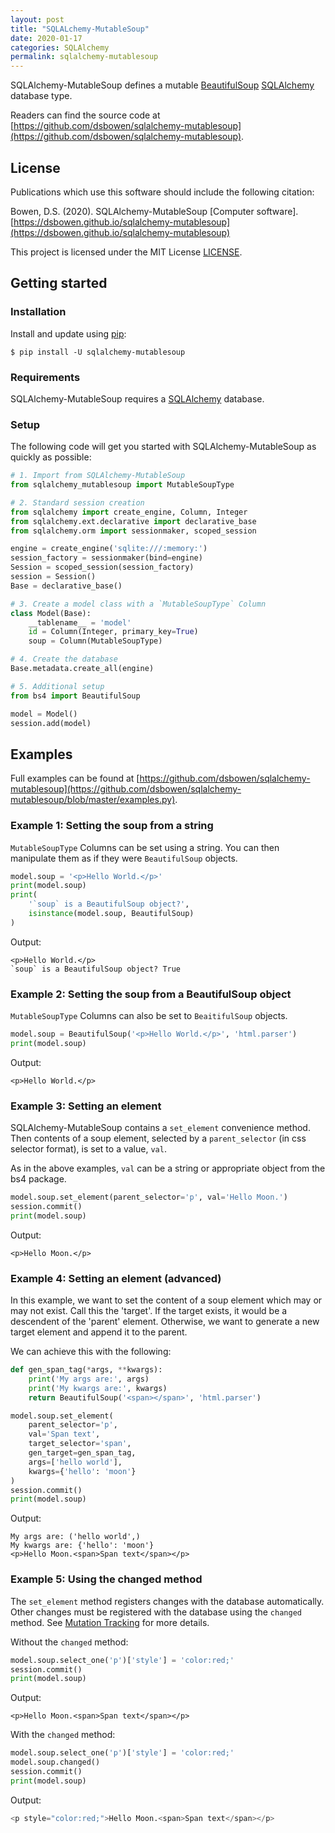 ```yaml
---
layout: post
title: "SQLALchemy-MutableSoup"
date: 2020-01-17
categories: SQLAlchemy
permalink: sqlalchemy-mutablesoup
---
```


SQLAlchemy-MutableSoup defines a mutable [BeautifulSoup](https://www.crummy.com/software/BeautifulSoup/bs4/doc/) [SQLAlchemy](https://www.sqlalchemy.org/) database type.

Readers can find the source code at [https://github.com/dsbowen/sqlalchemy-mutablesoup](https://github.com/dsbowen/sqlalchemy-mutablesoup).

## License

Publications which use this software should include the following citation:

Bowen, D.S. (2020). SQLAlchemy-MutableSoup \[Computer software\]. [https://dsbowen.github.io/sqlalchemy-mutablesoup](https://dsbowen.github.io/sqlalchemy-mutablesoup)

This project is licensed under the MIT License [LICENSE](https://github.com/dsbowen/sqlalchemy-mutablesoup/blob/master/LICENSE).

## Getting started

### Installation

Install and update using [pip](https://pip.pypa.io/en/stable/quickstart):

```
$ pip install -U sqlalchemy-mutablesoup
```

### Requirements

SQLAlchemy-MutableSoup requires a [SQLAlchemy](https://www.sqlalchemy.org) database.

### Setup

The following code will get you started with SQLAlchemy-MutableSoup as quickly as possible:

```python
# 1. Import from SQLAlchemy-MutableSoup
from sqlalchemy_mutablesoup import MutableSoupType

# 2. Standard session creation
from sqlalchemy import create_engine, Column, Integer
from sqlalchemy.ext.declarative import declarative_base
from sqlalchemy.orm import sessionmaker, scoped_session

engine = create_engine('sqlite:///:memory:')
session_factory = sessionmaker(bind=engine)
Session = scoped_session(session_factory)
session = Session()
Base = declarative_base()

# 3. Create a model class with a `MutableSoupType` Column
class Model(Base):
    __tablename__ = 'model'
    id = Column(Integer, primary_key=True)
    soup = Column(MutableSoupType)

# 4. Create the database
Base.metadata.create_all(engine)

# 5. Additional setup
from bs4 import BeautifulSoup

model = Model()
session.add(model)
```

## Examples

Full examples can be found at [https://github.com/dsbowen/sqlalchemy-mutablesoup](https://github.com/dsbowen/sqlalchemy-mutablesoup/blob/master/examples.py).

### Example 1: Setting the soup from a string

`MutableSoupType` Columns can be set using a string. You can then manipulate them as if they were `BeautifulSoup` objects.

```python
model.soup = '<p>Hello World.</p>'
print(model.soup)
print(
    '`soup` is a BeautifulSoup object?', 
    isinstance(model.soup, BeautifulSoup)
)
```

Output:

```
<p>Hello World.</p>
`soup` is a BeautifulSoup object? True
```

### Example 2: Setting the soup from a BeautifulSoup object

`MutableSoupType` Columns can also be set to `BeaitifulSoup` objects.

```python
model.soup = BeautifulSoup('<p>Hello World.</p>', 'html.parser')
print(model.soup)
```

Output:

```
<p>Hello World.</p>
```

### Example 3: Setting an element

SQLAlchemy-MutableSoup contains a `set_element` convenience method. Then contents of a soup element, selected by a `parent_selector` (in css selector format), is set to a value, `val`.

As in the above examples, `val` can be a string or appropriate object from the bs4 package.

```python
model.soup.set_element(parent_selector='p', val='Hello Moon.')
session.commit()
print(model.soup)
```

Output:

```
<p>Hello Moon.</p>
```

### Example 4: Setting an element (advanced)

In this example, we want to set the content of a soup element which may or may not exist. Call this the 'target'. If the target exists, it would be a descendent of the 'parent' element. Otherwise, we want to generate a new target element and append it to the parent.

We can achieve this with the following:

```python
def gen_span_tag(*args, **kwargs):
    print('My args are:', args)
    print('My kwargs are:', kwargs)
    return BeautifulSoup('<span></span>', 'html.parser')

model.soup.set_element(
    parent_selector='p',
    val='Span text',
    target_selector='span',
    gen_target=gen_span_tag,
    args=['hello world'],
    kwargs={'hello': 'moon'}
)
session.commit()
print(model.soup)
```

Output:

```
My args are: ('hello world',)
My kwargs are: {'hello': 'moon'}
<p>Hello Moon.<span>Span text</span></p>
```

### Example 5: Using the changed method

The `set_element` method registers changes with the database automatically. Other changes must be registered with the database using the `changed` method. See [Mutation Tracking](https://docs.sqlalchemy.org/en/13/orm/extensions/mutable.html) for more details.

Without the `changed` method:

```python
model.soup.select_one('p')['style'] = 'color:red;'
session.commit()
print(model.soup)
```

Output:

```
<p>Hello Moon.<span>Span text</span></p>
```

With the `changed` method:

```python
model.soup.select_one('p')['style'] = 'color:red;'
model.soup.changed()
session.commit()
print(model.soup)
```

Output:

```python
<p style="color:red;">Hello Moon.<span>Span text</span></p>
```